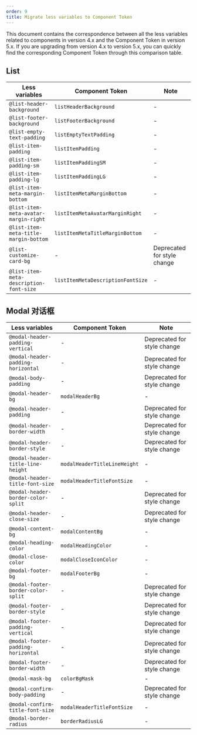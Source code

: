 ```yaml
---
order: 9
title: Migrate less variables to Component Token
---
```


This document contains the correspondence between all the less variables related to components in version 4.x and the Component Token in version 5.x. If you are upgrading from version 4.x to version 5.x, you can quickly find the corresponding Component Token through this comparison table.

<Alert message="Note: There are still some less variables that do not have a corresponding Component Token, and these variables have been deprecated in version 5.x."></Alert>

## List

<!-- prettier-ignore -->
| Less variables | Component Token | Note |
| --- | --- | --- |
| `@list-header-background` | `listHeaderBackground` | - |
| `@list-footer-background` | `listFooterBackground` | - |
| `@list-empty-text-padding` | `listEmptyTextPadding` | - |
| `@list-item-padding` | `listItemPadding` | - |
| `@list-item-padding-sm` | `listItemPaddingSM` | - |
| `@list-item-padding-lg` | `listItemPaddingLG` | - |
| `@list-item-meta-margin-bottom` | `listItemMetaMarginBottom` | - |
| `@list-item-meta-avatar-margin-right` | `listItemMetaAvatarMarginRight` | - |
| `@list-item-meta-title-margin-bottom` | `listItemMetaTitleMarginBottom` | - |
| `@list-customize-card-bg` | - | Deprecated for style change |
| `@list-item-meta-description-font-size` | `listItemMetaDescriptionFontSize` | - |

## Modal 对话框

<!-- prettier-ignore -->
| Less variables | Component Token | Note |
| --- | --- | --- |
| `@modal-header-padding-vertical` | - | Deprecated for style change |
| `@modal-header-padding-horizontal` | - | Deprecated for style change |
| `@modal-body-padding` | - | Deprecated for style change |
| `@modal-header-bg` | `modalHeaderBg` | - |
| `@modal-header-padding` | - | Deprecated for style change |
| `@modal-header-border-width` | - | Deprecated for style change |
| `@modal-header-border-style` | - | Deprecated for style change |
| `@modal-header-title-line-height` | `modalHeaderTitleLineHeight` | - |
| `@modal-header-title-font-size` | `modalHeaderTitleFontSize` | - |
| `@modal-header-border-color-split` | - | Deprecated for style change |
| `@modal-header-close-size` | - | Deprecated for style change |
| `@modal-content-bg` | `modalContentBg` | - |
| `@modal-heading-color` | `modalHeadingColor` | - |
| `@modal-close-color` | `modalCloseIconColor` | - |
| `@modal-footer-bg` | `modalFooterBg` | - |
| `@modal-footer-border-color-split` | - | Deprecated for style change |
| `@modal-footer-border-style` | - | Deprecated for style change |
| `@modal-footer-padding-vertical` | - | Deprecated for style change |
| `@modal-footer-padding-horizontal` | - | Deprecated for style change |
| `@modal-footer-border-width` | - | Deprecated for style change |
| `@modal-mask-bg` | `colorBgMask` | - |
| `@modal-confirm-body-padding` | - | Deprecated for style change |
| `@modal-confirm-title-font-size` | `modalHeaderTitleFontSize` | - |
| `@modal-border-radius` | `borderRadiusLG` | - |
